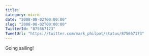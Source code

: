 ```yaml
---
title: 
category: micro
date: "2008-08-02T00:00:00"
slug: "2008-08-02T00:00:00"
TwitterId: "875667173"
TweetUrl: "https://twitter.com/mark_philpot/status/875667173"
---
```


Going sailing!
